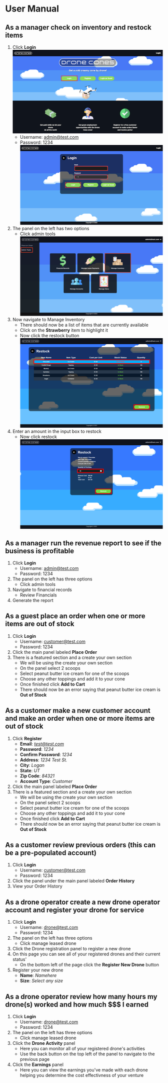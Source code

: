  # User Manual

## As a manager check on inventory and restock items
1. Click **Login**
    ![image](screenshots/home.png)
    - Username: admin@test.com
    - Password: 1234
    ![image](screenshots/login.png)
2. The panel on the left has two options 
    - Click admin tools
    ![image](screenshots/admin-tools.png)
3. Now navigate to Manage Inventory
    - There should now be a list of items that are currently available
    - Click on the **Strawberry** item to highlight it
    - Now click the restock button
    ![image](screenshots/inventory-management.png)
4. Enter an amount in the input box to restock
    - Now click restock
    ![image](screenshots/restock.png)

## As a manager run the revenue report to see if the business is profitable
1. Click **Login**
    - Username: admin@test.com
    - Password: 1234
2. The panel on the left has three options 
    - Click admin tools
3. Navigate to financial records
    - Review Financials 
4. Generate the report

## As a guest place an order when one or more items are out of stock
1. Click **Login**
    - Username: customer@test.com
    - Password: 1234
2. Click the main panel labeled **Place Order**
3. There is a featured section and a create your own section
    - We will be using the create your own section
    - On the panel select 2 scoops
    - Select peanut butter ice cream for one of the scoops
    - Choose any other toppings and add it to your cone
    - Once finished click **Add to Cart**
    - There should now be an error saying that peanut butter ice cream is **Out of Stock**

## As a customer make a new customer account and make an order when one or more items are out of stock
1. Click **Register**
    - **Email**: *test@test.com*
    - **Password**: *1234*
    - **Confirm Password**: *1234*
    - **Address**: *1234 Test St.*
    - **City**: *Logan*
    - **State**: *UT*
    - **Zip Code**: *84321*
    - **Account Type**: *Customer*
2. Click the main panel labeled **Place Order**
3. There is a featured section and a create your own section
    - We will be using the create your own section
    - On the panel select 2 scoops
    - Select peanut butter ice cream for one of the scoops
    - Choose any other toppings and add it to your cone
    - Once finished click **Add to Cart**
    - There should now be an error saying that peanut butter ice cream is **Out of Stock**

## As a customer review previous orders (this can be a pre-populated account)
1. Click **Login**
    - Username: customer@test.com
    - Password: 1234
2. Click the panel under the main panel labeled **Order History**
3. View your Order History

## As a drone operator create a new drone operator account and register your drone for service
1. Click **Login**
    - Username: drone@test.com
    - Password: 1234
2. The panel on the left has three options 
    - Click manage leased drone
3. Click the Drone registration panel to register a new drone
4. On this page you can see all of your registered drones and their current status'
    - On the bottom left of the page click the **Register New Drone** button 
5. Register your new drone
    - **Name**: *Namehere*
    - **Size**: *Select any size*

## As a drone operator review how many hours my drone(s) worked and how much $$$ I earned
1. Click **Login**
    - Username: drone@test.com
    - Password: 1234
2. The panel on the left has three options 
    - Click manage leased drone
3. Click the **Drone Activity** panel
    - Here you can monitor all of your registered drone's activities
    - Use the back button on the top left of the panel to navigate to the previous page
4. Click the **Earnings** panel
    - Here you can view the earnings you've made with each drone helping you determine the cost effectivness of your venture
